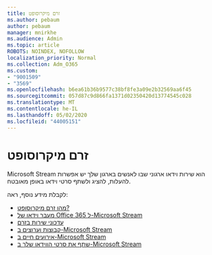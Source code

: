 ```yaml
---
title: זרם מיקרוסופט
ms.author: pebaum
author: pebaum
manager: mnirkhe
ms.audience: Admin
ms.topic: article
ROBOTS: NOINDEX, NOFOLLOW
localization_priority: Normal
ms.collection: Adm_O365
ms.custom:
- "9001509"
- "3569"
ms.openlocfilehash: b6ea61b36b9577c38bf8fe3a09e2b32569aa6f45
ms.sourcegitcommit: 057d87c9d866fa1371d02350420d13774545c028
ms.translationtype: MT
ms.contentlocale: he-IL
ms.lasthandoff: 05/02/2020
ms.locfileid: "44005151"
---
```

# <a name="microsoft-stream"></a>זרם מיקרוסופט

Microsoft Stream הוא שירות וידאו ארגוני שבו לאנשים בארגון שלך יש אפשרות להעלות, להציג ולשתף סרטי וידאו באופן מאובטח. 

לקבלת מידע נוסף, ראה:

- [מהו זרם מיקרוסופט?](https://docs.microsoft.com/stream/overview)
- [מעבר וידאו של Office 365 ל-Microsoft Stream](https://docs.microsoft.com/stream/migrate-from-office-365)
- [עדכוני שירות בזרם](https://techcommunity.microsoft.com/t5/microsoft-stream-service-updates/bd-p/StreamAnnouncements)
- [קבוצות וערוצים ב-Microsoft Stream](https://docs.microsoft.com/stream/groups-channels-organization)
- [אירועים חיים ב-Microsoft Stream](https://docs.microsoft.com/stream/live-event-overview)
- [שתף את סרטי הווידאו שלך ב-Microsoft Stream](https://docs.microsoft.com/stream/portal-share-video)
